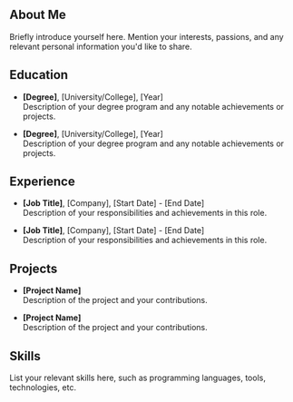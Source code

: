 

## About Me

Briefly introduce yourself here. Mention your interests, passions, and any relevant personal information you'd like to share.

## Education

- **[Degree]**, [University/College], [Year]  
  Description of your degree program and any notable achievements or projects.

- **[Degree]**, [University/College], [Year]  
  Description of your degree program and any notable achievements or projects.

## Experience

- **[Job Title]**, [Company], [Start Date] - [End Date]  
  Description of your responsibilities and achievements in this role.

- **[Job Title]**, [Company], [Start Date] - [End Date]  
  Description of your responsibilities and achievements in this role.

## Projects

- **[Project Name]**  
  Description of the project and your contributions.

- **[Project Name]**  
  Description of the project and your contributions.

## Skills

List your relevant skills here, such as programming languages, tools, technologies, etc.
